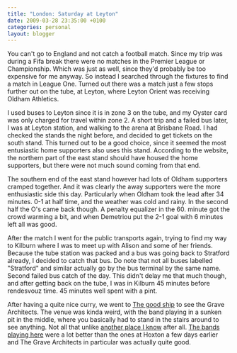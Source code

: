 ```yaml
---
title: "London: Saturday at Leyton"
date: 2009-03-28 23:35:00 +0100
categories: personal
layout: blogger
---
```


You can't go to England and not catch a football match. Since my trip was during
a Fifa break there were no matches in the Premier League or Championship. Which
was just as well, since they'd probably be too expensive for me anyway. So
instead I searched through the fixtures to find a match in League One. Turned
out there was a match just a few stops further out on the tube, at Leyton, where
Leyton Orient was receiving Oldham Athletics.

I used buses to Leyton since it is in zone 3 on the tube, and my Oyster card was
only charged for travel within zone 2. A short trip and a failed bus later, I
was at Leyton station, and walking to the arena at Brisbane Road. I had checked
the stands the night before, and decided to get tickets on the south stand. This
turned out to be a good choice, since it seemed the most entusiastic home
supporters also uses this stand. According to the website, the northern part of
the east stand should have housed the home supporters, but there were not much
sound coming from that end.

The southern end of the east stand however had lots of Oldham supporters cramped
together. And it was clearly the away supporters were the more enthusiastic side
this day. Particularly when Oldham took the lead after 34 minutes. 0-1 at half
time, and the weather was cold and rainy. In the second half the O's came back
though. A penalty equalizer in the 60. minute got the crowd warming a bit, and
when Demetriou put the 2-1 goal with 6 minutes left all was good.

After the match I went for the public transports again, trying to find my way to
Kilburn where I was to meet up with Alison and some of her friends. Because the
tube station was packed and a bus was going back to Stratford already, I decided
to catch that bus. Do note that not all buses labelled "Stratford" and similar
actually go by the bus terminal by the same name. Second failed bus catch of the
day. This didn't delay me that much though, and after getting back on the tube,
I was in Kilburn 45 minutes before rendesvouz time. 45 minutes well spent with a
pint.

After having a quite nice curry, we went to
[The good ship](http://www.thegoodship.co.uk/) to see the Grave Architects. The
venue was kinda weird, with the band playing in a sunken pit in the middle,
where you basically had to stand in the stairs around to see anything. Not all
that unlike [another place I know](http://www.blarock.no/) after all.
[The bands playing here](http://www.last.fm/event/960574) were a lot better than
the ones at Hoxton a few days earlier and The Grave Architects in particular was
actually quite good.
